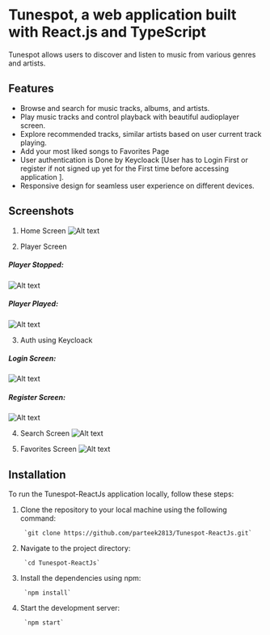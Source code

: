 #  Tunespot, a web application built with React.js and TypeScript

Tunespot allows users to discover and listen to music from various genres and artists.

## Features

- Browse and search for music tracks, albums, and artists.
- Play music tracks and control playback with beautiful audioplayer screen.
- Explore recommended tracks, similar artists based on user current track playing.
- Add your most liked songs to Favorites Page
- User authentication is Done by Keycloack [User has to Login First or register if not signed up yet for the First time before accessing application ].
- Responsive design for seamless user experience on different devices.

## Screenshots

1) Home Screen
![Alt text](../Markdown/home.png)

2) Player Screen 

##### Player Stopped:
![Alt text](../Markdown/player-stop.png)

##### Player Played:
![Alt text](../Markdown/player-play.png)

3) Auth using Keycloack

##### Login Screen: 
![Alt text](../Markdown/login.png)

##### Register Screen: 
![Alt text](../Markdown/register.png)

4) Search Screen
![Alt text](../Markdown/search.png)

5) Favorites Screen
![Alt text](../Markdown/fav-songs.png)



## Installation

To run the Tunespot-ReactJs application locally, follow these steps:

1. Clone the repository to your local machine using the following command:

        `git clone https://github.com/parteek2813/Tunespot-ReactJs.git`

2. Navigate to the project directory:

        `cd Tunespot-ReactJs`

3. Install the dependencies using npm:

        `npm install`

4. Start the development server:

        `npm start`




